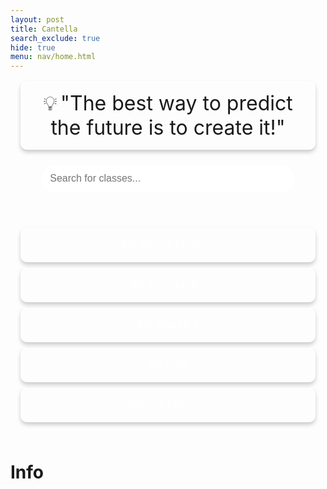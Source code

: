 ```yaml
---
layout: post
title: Cantella
search_exclude: true
hide: true
menu: nav/home.html
---
```

<style>
    .motivational-bar {
        text-align: center;
        font-size: 1.2rem;
        padding: 1rem;
        background: rgba(255, 255, 255, 0.15);
        margin: 1rem;
        border-radius: 10px;
        box-shadow: 0 4px 6px rgba(0, 0, 0, 0.2);
        cursor: pointer;
        transition: background-color 0.3s ease;
    }
    .motivational-bar:hover {
        background-color: rgba(255, 255, 255, 0.3);
    }
    .motivational-bar span {
        font-size: 2rem;
    }
    .search-container {
        display: flex;
        justify-content: center;
        margin: 1.5rem 0;
    }
    .search-container input {
        width: 80%;
        max-width: 500px;
        padding: 0.8rem;
        border-radius: 25px;
        border: none;
        outline: none;
        font-size: 1rem;
    }
    .classes-container {
        margin: 2rem auto;
        max-width: 800px;
        padding: 1rem;
        text-align: center;
    }
    .class-card {
        background: rgba(255, 255, 255, 0.15);
        padding: 1rem;
        margin: 0.5rem 0;
        border-radius: 10px;
        box-shadow: 0 4px 6px rgba(0, 0, 0, 0.2);
        font-size: 1.2rem;
        cursor: pointer;
        transition: transform 0.2s ease, box-shadow 0.2s ease;
    }
    .class-card:hover {
        transform: translateY(-5px);
        box-shadow: 0 6px 10px rgba(0, 0, 0, 0.3);
    }
    .class-card a {
        color: white;
        text-decoration: none;
    }
</style>

 <div class="motivational-bar" onclick="cycleQuotes()">
    <span>💡</span> <span id="motivational-quote">"The best way to predict the future is to create it!"</span>
</div>

 <div class="search-container">
    <input type="text" id="class-search" placeholder="Search for classes..." oninput="filterClasses()" />
</div>

 <div class="classes-container" id="classes-container">
    <!-- Class Cards -->
    <div class="class-card"><a href="{{site.baseurl}}/classes/ap/world/home">AP World History</a></div>
    <div class="class-card"><a href="{{site.baseurl}}/classes/ap/chem/home">AP Chemistry</a></div>
    <div class="class-card"><a href="{{site.baseurl}}/classes/ap/physics/home">AP Physics</a></div>
    <div class="class-card"><a href="{{site.baseurl}}/classes/ap/csp/home">AP CSP</a></div>
    <div class="class-card"><a href="{{site.baseurl}}/classes/ap/ush/home">AP US History</a></div>
</div>

<script>
    // List of motivational quotes
    const motivationalQuotes = [
        "The best way to predict the future is to create it!",
        "Success is not the key to happiness. Happiness is the key to success.",
        "Don't watch the clock; do what it does. Keep going.",
        "Strive for progress, not perfection.",
        "The expert in anything was once a beginner.",
        "Learning never exhausts the mind."
    ];
    let currentQuoteIndex = 0;

    // Cycle through motivational quotes
    function cycleQuotes() {
        currentQuoteIndex = (currentQuoteIndex + 1) % motivationalQuotes.length;
        document.getElementById("motivational-quote").textContent = motivationalQuotes[currentQuoteIndex];
    }

    // Search and filter classes
    function filterClasses() {
        const query = document.getElementById("class-search").value.toLowerCase();
        const classes = document.querySelectorAll(".class-card");

        classes.forEach(classCard => {
            const text = classCard.textContent.toLowerCase();
            classCard.style.display = text.includes(query) ? "block" : "none";
        });
    }
</script>


<h1>Info</h1>
<div id="info-container">
<!-- Information will be displayed here -->
</div>

<script>
        // Fetch data from the backend
        fetch('http://127.0.0.1:5001/api/xavier')
            .then(response => response.json()) // Parse JSON response
            .then(data => {
                const container = document.getElementById('info-container');

                // Loop through the data to display each person's info
                data.forEach(person => {
                    // Create a div for each person's info
                    const personDiv = document.createElement('div');

                    // Add content to the div
                    personDiv.innerHTML = `
                        <p><strong>Name:</strong> ${person.FirstName} ${person.LastName}</p>
                        <p><strong>Email:</strong> ${person.Email}</p>
                        <p><strong>Residence:</strong> ${person.Residence}</p>
                        <hr>
                    `;

                    // Append the div to the container
                    container.appendChild(personDiv);
                });
            })
            .catch(error => console.error('Error fetching data:', error));
</script>